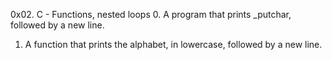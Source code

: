 0x02. C - Functions, nested loops
0. A program that prints _putchar, followed by a new line.
1. A function that prints the alphabet, in lowercase, followed by a new line.
